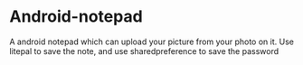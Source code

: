 # Android-notepad
A android notepad which can upload your picture from your photo on it.
Use litepal to save the note, and use sharedpreference to save the password
